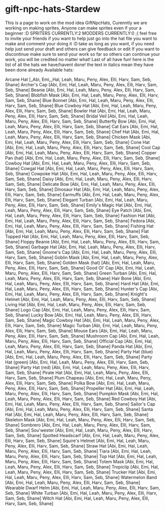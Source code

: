 # gift-npc-hats-Stardew
This is a page to work on the mod idea GiftNpcHats, Curenntly we are working on making sprites, Anyone can make sprites even if your a beginner :D
SPRITERS CURRENTLY:2 MODDERS CURRENTLY:0 ;( feel free to invite your friends
if you want to help just go into the hat file you want to make and comment your doing it :D take as long as you want, if you need help just send your draft and others can give feedback or edit
If you want to discontinue make sure to send your work so far so others can continue your work, you will be credited no matter what!
Last of all have fun!
here is the list of all the hats we have/havent done!
the text in italics mean they have been done already
Available hats:

Arcane Hat [_Abi, Emi,_Hal, Leah, Maru, Peny, Alex, Elli, Harv, Sam, Seb, Shane]
Archer's Cap [Abi, Emi, Hal, Leah, Maru, Peny, Alex, Elli, Harv, Sam, Seb, Shane]
Beanie [Abi, Emi, Hal, Leah, Maru, Peny, Alex, Elli, Harv, Sam, Seb, Shane]
Blobfish Mask [Abi, Emi, Hal, Leah, Maru, Peny, Alex, Elli, Harv, Sam, Seb, Shane]
Blue Bonnet [Abi, Emi, Hal, Leah, Maru, Peny, Alex, Elli, Harv, Sam, Seb, Shane]
Blue Cowboy Hat [Abi, Emi, Hal, Leah, Maru, Peny, Alex, Elli, Harv, Sam, Seb, Shane]
Bowler Hat [Abi, Emi, Hal, Leah, Maru, Peny, Alex, Elli, Harv, Sam, Seb, Shane]
Bridal Veil [Abi, Emi, Hal, Leah, Maru, Peny, Alex, Elli, Harv, Sam, Seb, Shane]
Butterfly Bow [Abi, Emi, Hal, Leah, Maru, Peny, Alex, Elli, Harv, Sam, Seb, Shane]
Cat Ears [Abi, Emi, Hal, Leah, Maru, Peny, Alex, Elli, Harv, Sam, Seb, Shane]
Chef Hat [Abi, Emi, Hal, Leah, Maru, Peny, Alex, Elli, Harv, Sam, Seb, Shane]
Chicken Mask [Abi, Emi, Hal, Leah, Maru, Peny, Alex, Elli, Harv, Sam, Seb, Shane]
Cone Hat [Abi, Emi, Hal, Leah, Maru, Peny, Alex, Elli, Harv, Sam, Seb, Shane]
Cool Cap [Abi, Emi, Hal, Leah, Maru, Peny, Alex, Elli, Harv, Sam, Seb, Shane]
Copper Pan (hat) [Abi, Emi, Hal, Leah, Maru, Peny, Alex, Elli, Harv, Sam, Seb, Shane]
Cowboy Hat [Abi, Emi, Hal, Leah, Maru, Peny, Alex, Elli, Harv, Sam, Seb, Shane]
Cowgal Hat [Abi, Emi, Hal, Leah, Maru, Peny, Alex, Elli, Harv, Sam, Seb, Shane]
Cowpoke Hat [Abi, Emi, Hal, Leah, Maru, Peny, Alex, Elli, Harv, Sam, Seb, Shane]
Daisy [Abi, Emi, Hal, Leah, Maru, Peny, Alex, Elli, Harv, Sam, Seb, Shane]
Delicate Bow [Abi, Emi, Hal, Leah, Maru, Peny, Alex, Elli, Harv, Sam, Seb, Shane]
Dinosaur Hat [Abi, Emi, Hal, Leah, Maru, Peny, Alex, Elli, Harv, Sam, Seb, Shane]
Earmuffs [Abi, Emi, Hal, Leah, Maru, Peny, Alex, Elli, Harv, Sam, Seb, Shane]
Elegant Turban [Abi, Emi, Hal, Leah, Maru, Peny, Alex, Elli, Harv, Sam, Seb, Shane]
Emily's Magic Hat [Abi, Emi, Hal, Leah, Maru, Peny, Alex, Elli, Harv, Sam, Seb, Shane]
Eye Patch [Abi, Emi, Hal, Leah, Maru, Peny, Alex, Elli, Harv, Sam, Seb, Shane]
Fashion Hat [Abi, Emi, Hal, Leah, Maru, Peny, Alex, Elli, Harv, Sam, Seb, Shane]
Fedora [Abi, Emi, Hal, Leah, Maru, Peny, Alex, Elli, Harv, Sam, Seb, Shane]
Fishing Hat [Abi, Emi, Hal, Leah, Maru, Peny, Alex, Elli, Harv, Sam, Seb, Shane]
Flat Topped Hat [Abi, Emi, Hal, Leah, Maru, Peny, Alex, Elli, Harv, Sam, Seb, Shane]
Floppy Beanie [Abi, Emi, Hal, Leah, Maru, Peny, Alex, Elli, Harv, Sam, Seb, Shane]
Garbage Hat [Abi, Emi, Hal, Leah, Maru, Peny, Alex, Elli, Harv, Sam, Seb, Shane]
Gnome's Cap [Abi, Emi, Hal, Leah, Maru, Peny, Alex, Elli, Harv, Sam, Seb, Shane]
Goblin Mask [Abi, Emi, Hal, Leah, Maru, Peny, Alex, Elli, Harv, Sam, Seb, Shane]
Golden Mask (hat) [Abi, Emi, Hal, Leah, Maru, Peny, Alex, Elli, Harv, Sam, Seb, Shane]
Good Ol' Cap [Abi, Emi, Hal, Leah, Maru, Peny, Alex, Elli, Harv, Sam, Seb, Shane]
Green Turban [Abi, Emi, Hal, Leah, Maru, Peny, Alex, Elli, Harv, Sam, Seb, Shane]
Hair Bone [Abi, Emi, Hal, Leah, Maru, Peny, Alex, Elli, Harv, Sam, Seb, Shane]
Hard Hat [Abi, Emi, Hal, Leah, Maru, Peny, Alex, Elli, Harv, Sam, Seb, Shane]
Hunter's Cap [Abi, Emi, Hal, Leah, Maru, Peny, Alex, Elli, Harv, Sam, Seb, Shane]
Knight's Helmet [Abi, Emi, Hal, Leah, Maru, Peny, Alex, Elli, Harv, Sam, Seb, Shane]
Living Hat [Abi, Emi, Hal, Leah, Maru, Peny, Alex, Elli, Harv, Sam, Seb, Shane]
Logo Cap [Abi, Emi, Hal, Leah, Maru, Peny, Alex, Elli, Harv, Sam, Seb, Shane]
Lucky Bow [Abi, Emi, Hal, Leah, Maru, Peny, Alex, Elli, Harv, Sam, Seb, Shane]
Magic Cowboy Hat [Abi, Emi, Hal, Leah, Maru, Peny, Alex, Elli, Harv, Sam, Seb, Shane]
Magic Turban [Abi, Emi, Hal, Leah, Maru, Peny, Alex, Elli, Harv, Sam, Seb, Shane]
Mouse Ears [Abi, Emi, Hal, Leah, Maru, Peny, Alex, Elli, Harv, Sam, Seb, Shane]
Mushroom Cap [Abi, Emi, Hal, Leah, Maru, Peny, Alex, Elli, Harv, Sam, Seb, Shane]
Official Cap [Abi, Emi, Hal, Leah, Maru, Peny, Alex, Elli, Harv, Sam, Seb, Shane]
Panda Hat [Abi, Emi, Hal, Leah, Maru, Peny, Alex, Elli, Harv, Sam, Seb, Shane]
Party Hat (blue) [Abi, Emi, Hal, Leah, Maru, Peny, Alex, Elli, Harv, Sam, Seb, Shane]
Party Hat (green) [Abi, Emi, Hal, Leah, Maru, Peny, Alex, Elli, Harv, Sam, Seb, Shane]
Party Hat (red) [Abi, Emi, Hal, Leah, Maru, Peny, Alex, Elli, Harv, Sam, Seb, Shane]
Pirate Hat [Abi, Emi, Hal, Leah, Maru, Peny, Alex, Elli, Harv, Sam, Seb, Shane]
Plum Chapeau [Abi, Emi, Hal, Leah, Maru, Peny, Alex, Elli, Harv, Sam, Seb, Shane]
Polka Bow [Abi, Emi, Hal, Leah, Maru, Peny, Alex, Elli, Harv, Sam, Seb, Shane]
Propeller Hat [Abi, Emi, Hal, Leah, Maru, Peny, Alex, Elli, Harv, Sam, Seb, Shane]
Pumpkin Mask [Abi, Emi, Hal, Leah, Maru, Peny, Alex, Elli, Harv, Sam, Seb, Shane]
Red Cowboy Hat [Abi, Emi, Hal, Leah, Maru, Peny, Alex, Elli, Harv, Sam, Seb, Shane]
Sailor's Cap [Abi, Emi, Hal, Leah, Maru, Peny, Alex, Elli, Harv, Sam, Seb, Shane]
Santa Hat [Abi, Emi, Hal, Leah, Maru, Peny, Alex, Elli, Harv, Sam, Seb, Shane]
Skeleton Mask [Abi, Emi, Hal, Leah, Maru, Peny, Alex, Elli, Harv, Sam, Seb, Shane]
Sombrero [Abi, Emi, Hal, Leah, Maru, Peny, Alex, Elli, Harv, Sam, Seb, Shane]
Sou'wester [Abi, Emi, Hal, Leah, Maru, Peny, Alex, Elli, Harv, Sam, Seb, Shane]
Spotted Headscarf [Abi, Emi, Hal, Leah, Maru, Peny, Alex, Elli, Harv, Sam, Seb, Shane]
Squire's Helmet [Abi, Emi, Hal, Leah, Maru, Peny, Alex, Elli, Harv, Sam, Seb, Shane]
Straw Hat [Abi, Emi, Hal, Leah, Maru, Peny, Alex, Elli, Harv, Sam, Seb, Shane]
Tiara [Abi, Emi, Hal, Leah, Maru, Peny, Alex, Elli, Harv, Sam, Seb, Shane]
Top Hat [Abi, Emi, Hal, Leah, Maru, Peny, Alex, Elli, Harv, Sam, Seb, Shane]
Totem Mask [Abi, Emi, Hal, Leah, Maru, Peny, Alex, Elli, Harv, Sam, Seb, Shane]
Tropiclip [Abi, Emi, Hal, Leah, Maru, Peny, Alex, Elli, Harv, Sam, Seb, Shane]
Trucker Hat [Abi, Emi, Hal, Leah, Maru, Peny, Alex, Elli, Harv, Sam, Seb, Shane]
Watermelon Band [Abi, Emi, Hal, Leah, Maru, Peny, Alex, Elli, Harv, Sam, Seb, Shane]
Wearable Dwarf Helm [Abi, Emi, Hal, Leah, Maru, Peny, Alex, Elli, Harv, Sam, Seb, Shane]
White Turban [Abi, Emi, Hal, Leah, Maru, Peny, Alex, Elli, Harv, Sam, Seb, Shane]
Witch Hat [Abi, Emi, Hal, Leah, Maru, Peny, Alex, Elli, Harv, Sam, Seb, Shane]
